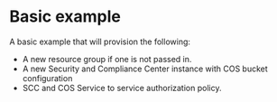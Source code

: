 # Basic example

<!--
The basic example should call the module(s) stored in this repository with a basic configuration.
Note, there is a pre-commit hook that will take the title of each example and include it in the repos main README.md.
The text below should describe exactly what resources are provisioned / configured by the example.
-->

A basic example that will provision the following:
- A new resource group if one is not passed in.
- A new Security and Compliance Center instance with COS bucket configuration
- SCC and COS Service to service authorization policy.
